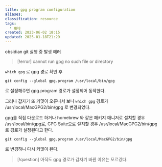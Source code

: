 ```yaml
---
title: gpg program configuration
aliases: 
classification: resource
tags:
  - gpg
created: 2023-06-02 18:15
updated: 2025-01-18T21:29
---
```

obsidian git 실행 중 발생 에러

>[!error]
>cannot run gpg no such file or directory

`which gpg` 로 gpg 경로 확인 후

```shell
git config --global gpg.program /usr/local/bin/gpg
```

로 설정해주면 gpg.program 경로가 설정되어 동작한다.

그러나 갑자기 또 커밋이 오류나서 보니 `which gpg` 경로가 /usr/local/MacGPG2/bin/gpg 로 변경되었다.

gpg를 직접 다운로드 하거나 homebrew 와 같은 패키지 매니저로 설치할 경우 /usr/local/bin/gpg로,
GPG Suite으로 설치할 경우 /usr/local/MacGPG2/bin/gpg로 경로가 설정된다고 한다.

```shell
git config --global gpg.program /usr/local/MacGPG2/bin/gpg
```

로 변경하니 다시 커밋이 된다.

>[!question]
>아직도 gpg 경로가 갑자기 바뀐 이유는 모르겠다.
